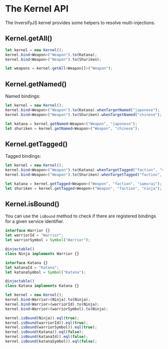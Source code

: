 # The Kernel API

The InversifyJS kernel provides some helpers to resolve multi-injections.

## Kernel.getAll<T>()
```ts
let kernel = new Kernel();
kernel.bind<Weapon>("Weapon").to(Katana);
kernel.bind<Weapon>("Weapon").to(Shuriken);

let weapons = kernel.getAll<Weapon[]>("Weapon");
```

## Kernel.getNamed<T>()
Named bindings:

```ts
let kernel = new Kernel();
kernel.bind<Weapon>("Weapon").to(Katana).whenTargetNamed("japonese");
kernel.bind<Weapon>("Weapon").to(Shuriken).whenTargetNamed("chinese");

let katana = kernel.getNamed<Weapon>("Weapon", "japonese");
let shuriken = kernel.getNamed<Weapon>("Weapon", "chinese");
```

## Kernel.getTagged<T>()
Tagged bindings:

```ts
let kernel = new Kernel();
kernel.bind<Weapon>("Weapon").to(Katana).whenTargetTagged("faction", "samurai");
kernel.bind<Weapon>("Weapon").to(Shuriken).whenTargetTagged("faction", "ninja");

let katana = kernel.getTagged<Weapon>("Weapon", "faction", "samurai");
let shuriken = kernel.getTagged<Weapon>("Weapon", "faction", "ninja");
```

## Kernel.isBound()
You can use the `isBound` method to check if there are registered bindings for a given service identifier.
```ts
interface Warrior {}
let warriorId = "Warrior";
let warriorSymbol = Symbol("Warrior");

@injectable()
class Ninja implements Warrior {}

interface Katana {}
let katanaId = "Katana";
let katanaSymbol = Symbol("Katana");

@injectable()
class Katana implements Katana {}

let kernel = new Kernel();
kernel.bind<Warrior>(Ninja).to(Ninja);
kernel.bind<Warrior>(warriorId).to(Ninja);
kernel.bind<Warrior>(warriorSymbol).to(Ninja);

kernel.isBound(Ninja)).eql(true);
kernel.isBound(warriorId)).eql(true);
kernel.isBound(warriorSymbol)).eql(true);
kernel.isBound(Katana)).eql(false);
kernel.isBound(katanaId)).eql(false);
kernel.isBound(katanaSymbol)).eql(false);
```
